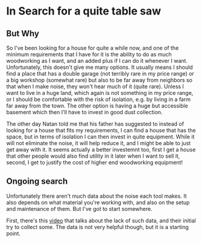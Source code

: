# **In Search for a quite table saw**

## **But Why**
So I've been looking for a house for quite a while now, and one of the minimum requirements that I have for it is the ability to do as much woodworking as I want, and an added plus if I can do it whenever I want. Unfortunately, this doesn't give me many options. It usually means I should find a place that has a double garage (not terribly rare in my price range) or a big workshop (somewhat rare) but also to be far away from neighbors so that when I make noise, they won't hear much of it (quite rare). Unless I want to live in a huge land, which again is not something in my price range, or I should be comfortable with the risk of isolation, e.g. by living in a farm far away from the town. The other option is having a huge but accessible basement which then I'll have to invest in good dust collection.

The other day Natan told me that his father has suggested to instead of looking for a house that fits my requirements, I can find a house that has the space, but in terms of isolation I can then invest in quite equipment. While it will not eliminate the noise, it will help reduce it, and I might be able to just get away with it. It seems actually a better investemnt too, first I get a house that other people would also find utility in it later when I want to sell it, second, I get to justify the cost of higher end woodworking equipment!

## **Ongoing search**
Unfortunately there aren't much data about the noise each tool makes. It also depends on what material you're working with, and also on the setup and maintenance of them. But I've got to start somewhere.

First, there's this [video](https://www.youtube.com/watch?v=r5ec6hsEnL4) that talks about the lack of such data, and their initial try to collect some. The data is not very helpful though, but it is a starting point.
